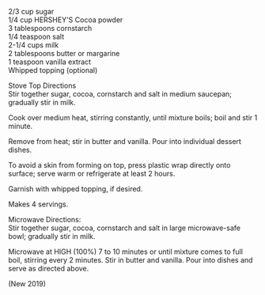 ---
---

2/3 cup sugar  
1/4 cup HERSHEY'S Cocoa powder  
3 tablespoons cornstarch  
1/4 teaspoon salt  
2-1/4 cups milk  
2 tablespoons butter or margarine  
1 teaspoon vanilla extract  
Whipped topping (optional)  

Stove Top Directions  
Stir together sugar, cocoa, cornstarch and salt in medium saucepan; gradually stir in milk.  

Cook over medium heat, stirring constantly, until mixture boils; boil and stir 1 minute. 

Remove from heat; stir in butter and vanilla. Pour into individual dessert dishes. 

To avoid a skin from forming on top, press plastic wrap directly onto surface; serve warm or refrigerate at least 2 hours. 

Garnish with whipped topping, if desired.  

Makes 4 servings.  



Microwave Directions:  
Stir together sugar, cocoa, cornstarch and salt in large microwave-safe bowl; gradually stir in milk.

Microwave at HIGH (100%) 7 to 10 minutes or until mixture comes to full boil, stirring every 2 minutes. 
Stir in butter and vanilla. Pour into dishes and serve as directed above.


(New 2019)
